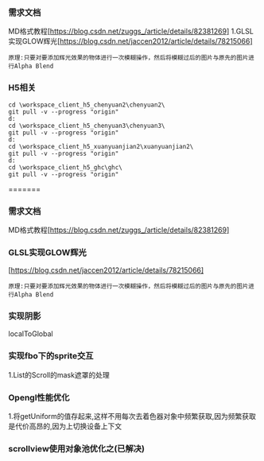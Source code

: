 ﻿### 需求文档  
MD格式教程[https://blog.csdn.net/zuggs_/article/details/82381269] 
1.GLSL实现GLOW辉光[https://blog.csdn.net/jaccen2012/article/details/78215066]  
```
原理:只要对要添加辉光效果的物体进行一次模糊操作，然后将模糊过后的图片与原先的图片进行Alpha Blend
```
### H5相关
```
cd \workspace_client_h5_chenyuan2\chenyuan2\
git pull -v --progress "origin"
d:
cd \workspace_client_h5_chenyuan3\chenyuan3\
git pull -v --progress "origin"
d:
cd \workspace_client_h5_xuanyuanjian2\xuanyuanjian2\
git pull -v --progress "origin"
d:
cd \workspace_client_h5_ghc\ghc\
git pull -v --progress "origin"
```
=======
### 需求文档  
MD格式教程[https://blog.csdn.net/zuggs_/article/details/82381269]  
### GLSL实现GLOW辉光  
[https://blog.csdn.net/jaccen2012/article/details/78215066]  
```
原理:只要对要添加辉光效果的物体进行一次模糊操作，然后将模糊过后的图片与原先的图片进行Alpha Blend
```
### 实现阴影

localToGlobal

### 实现fbo下的sprite交互
1.List的Scroll的mask遮罩的处理

### Opengl性能优化
1.将getUniform的值存起来,这样不用每次去着色器对象中频繁获取,因为频繁获取是代价高昂的,因为上切换设备上下文

### scrollview使用对象池优化之(已解决)
